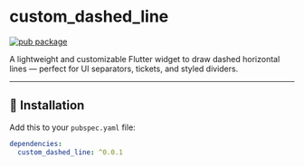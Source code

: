 # custom_dashed_line

[![pub package](https://img.shields.io/pub/v/custom_dashed_line.svg)](https://pub.dev/packages/custom_dashed_line)

A lightweight and customizable Flutter widget to draw dashed horizontal lines — perfect for UI separators, tickets, and styled dividers.

---

## 🚀 Installation

Add this to your `pubspec.yaml` file:

```yaml
dependencies:
  custom_dashed_line: ^0.0.1
